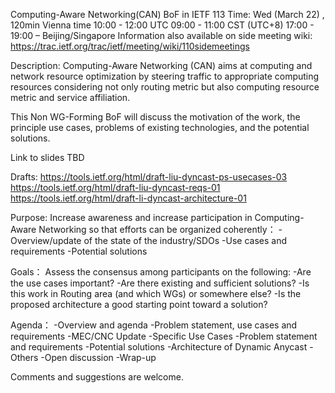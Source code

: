 Computing-Aware Networking(CAN) BoF in IETF 113
Time: Wed (March 22) , 120min
Vienna time 10:00 - 12:00
UTC 09:00 - 11:00
CST (UTC+8) 17:00 - 19:00 – Beijing/Singapore
Information also available on side meeting wiki: https://trac.ietf.org/trac/ietf/meeting/wiki/110sidemeetings

Description: 
Computing-Aware Networking (CAN) aims at computing and network resource optimization by steering traffic to appropriate computing resources considering not only routing metric but also computing resource metric and service affiliation.

This Non WG-Forming BoF will discuss the motivation of the work, the principle use cases, problems of existing technologies,  and the potential solutions.

Link to slides
TBD

Drafts:
https://tools.ietf.org/html/draft-liu-dyncast-ps-usecases-03
https://tools.ietf.org/html/draft-liu-dyncast-reqs-01
https://tools.ietf.org/html/draft-li-dyncast-architecture-01

Purpose:
Increase awareness and increase participation in Computing-Aware Networking so that efforts can be organized coherently：
-Overview/update of the state of the industry/SDOs
-Use cases and requirements
-Potential solutions

Goals：
Assess the consensus among participants on the following:
-Are the use cases important?
-Are there existing and sufficient solutions?
-Is this work in Routing area (and which WGs) or somewhere else?
-Is the proposed architecture a good starting point toward a solution?

Agenda：
-Overview and agenda 
-Problem statement, use cases and requirements
  -MEC/CNC Update 
  -Specific Use Cases 
  -Problem statement and requirements
-Potential solutions
  -Architecture of Dynamic Anycast 
  -Others 
-Open discussion 
-Wrap-up

Comments and suggestions are welcome.
